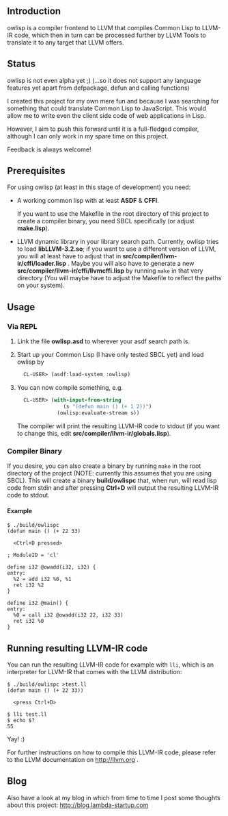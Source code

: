## Introduction

owlisp is a compiler frontend to LLVM that compiles Common Lisp to LLVM-IR code,
which then in turn can be processed further by LLVM Tools to translate it to any
target that LLVM offers.

## Status

owlisp is not even alpha yet ;)
(...so it does not support any language features yet apart from defpackage,
defun and calling functions)

I created this project for my own mere fun and because I was searching for
something that could translate Common Lisp to JavaScript. This would allow
me to write even the client side code of web applications in Lisp.

However, I aim to push this forward until it is a full-fledged compiler,
although I can only work in my spare time on this project.

Feedback is always welcome!

## Prerequisites

For using owlisp (at least in this stage of development) you need:

* A working common lisp with at least **ASDF** & **CFFI**.

  If you want to use the Makefile in the root directory of this project
  to create a compiler binary, you need SBCL specifically (or adjust
  **make.lisp**).

* LLVM dynamic library in your library search path.
  Currently, owlisp tries to load **libLLVM-3.2.so**; if you want to use a
  different version of LLVM, you will at least have to adjust that in
  **src/compiler/llvm-ir/cffi/loader.lisp** . Maybe you will also have to
  generate a new **src/compiler/llvm-ir/cffi/llvmcffi.lisp** by running `make`
  in that very directory (You will maybe have to adjust the Makefile to
  reflect the paths on your system).

## Usage

### Via REPL

1. Link the file **owlisp.asd** to wherever your asdf search path is.

2. Start up your Common Lisp (I have only tested SBCL yet) and load owlisp by

   ```lisp
     CL-USER> (asdf:load-system :owlisp)
   ```

3. You can now compile something, e.g.

   ```lisp
     CL-USER> (with-input-from-string
                  (s "(defun main () (+ 1 2))")
                (owlisp:evaluate-stream s))
   ```

   The compiler will print the resulting LLVM-IR code to stdout (if you
   want to change this, edit **src/compiler/llvm-ir/globals.lisp**).

### Compiler Binary

If you desire, you can also create a binary by running `make` in the root
directory of the project (NOTE: currently this assumes that you are using
SBCL). This will create a binary **build/owlispc**
that, when run, will read lisp code from stdin and after pressing **Ctrl+D**
will output the resulting LLVM-IR code to stdout.

#### Example

```
$ ./build/owlispc
(defun main () (+ 22 33)

  <Ctrl+D pressed>

; ModuleID = 'cl'

define i32 @owadd(i32, i32) {
entry:
  %2 = add i32 %0, %1
  ret i32 %2
}

define i32 @main() {
entry:
  %0 = call i32 @owadd(i32 22, i32 33)
  ret i32 %0
}
```

## Running resulting LLVM-IR code

You can run the resulting LLVM-IR code for example with `lli`, which is
an interpreter for LLVM-IR that comes with the LLVM distribution:

```
$ ./build/owlispc >test.ll
(defun main () (+ 22 33))

  <press Ctrl+D>

$ lli test.ll
$ echo $?
55
```

Yay! :)

For further instructions on how to compile this LLVM-IR code, please refer
to the LLVM documentation on http://llvm.org .

## Blog

Also have a look at my blog in which from time to time I post some thoughts
about this project:
http://blog.lambda-startup.com


